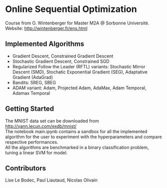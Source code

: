 # Online Sequential Optimization

Course from O. Wintenberger for Master M2A @ Sorbonne Université.   
Website: http://wintenberger.fr/ens.html

## Implemented Algorithms
- Gradient Descent, Constrained Gradient Descent 
- Stochastic Gradient Descent, Constrained SGD
- Regularized Follow the Leader (RFTL) variants: Stochastic Mirror Descent (SMD), Stochatic Exponential Gradient (SEG), Adaptative Gradient (AdaGrad)
- Bandits: SREG, SBEG
- ADAM variant: Adam, Projected Adam, AdaMax, Adam Temporal, Adamax Temporal

## Getting Started
The MNIST data set can be downloaded from http://yann.lecun.com/exdb/mnist/  
The notebook main.ipynb contains a sandbox for all the implemented algorithm for the user to experiment with the hyperparameters and compare respective performances.  
All the algorithms are benchmarked in a binary classification problem, tuning a linear SVM for model.

## Contributors
Lise Le Bodec, Paul Liautaud, Nicolas Olivain
